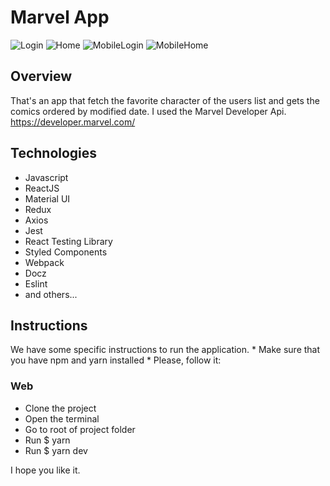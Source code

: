 # Marvel App

![Login](https://user-images.githubusercontent.com/17368983/86044535-97fecf00-ba20-11ea-960b-b9e037535f80.png)
![Home](https://user-images.githubusercontent.com/17368983/86044657-c5e41380-ba20-11ea-823d-7d5000c3c4c4.png)
![MobileLogin](https://user-images.githubusercontent.com/17368983/86044797-02177400-ba21-11ea-951e-5281882bdf37.png)
![MobileHome](https://user-images.githubusercontent.com/17368983/86044729-e4e2a580-ba20-11ea-8131-ea6a2212d136.png)

## Overview
That's an app that fetch the favorite character of the users list and gets the comics ordered by modified date. I used the Marvel Developer Api. 
https://developer.marvel.com/


## Technologies

- Javascript
- ReactJS
- Material UI
- Redux
- Axios
- Jest
- React Testing Library
- Styled Components
- Webpack
- Docz
- Eslint
- and others...

## Instructions

We have some specific instructions to run the application. * Make sure that you have npm and yarn installed * Please, follow it:

### Web
- Clone the project
- Open the terminal
- Go to root of project folder
- Run $ yarn
- Run $ yarn dev


I hope you like it.
